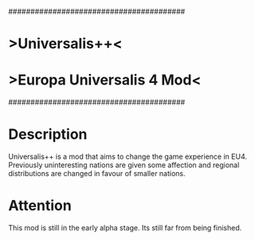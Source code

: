 ########################################
#      >Universalis++<                 #
#      >Europa Universalis 4 Mod<      #
########################################

Description
===========
Universalis++ is a mod that aims to change the game experience in EU4.
Previously uninteresting nations are given some affection and regional distributions are changed in favour of smaller nations.

Attention
=========
This mod is still in the early alpha stage.
Its still far from being finished.

